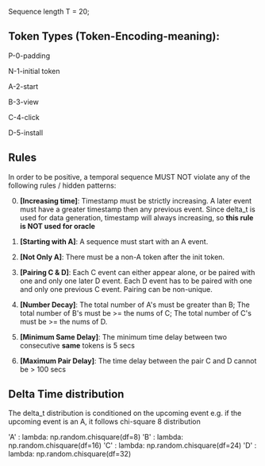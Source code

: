 Sequence length T = 20;

## Token Types (Token-Encoding-meaning): 

P-0-padding

N-1-initial token

A-2-start

B-3-view

C-4-click

D-5-install

## Rules

In order to be positive, a temporal sequence MUST NOT violate any of the following rules / hidden patterns:

0. __[Increasing time]__: Timestamp must be strictly increasing. A later event must have a greater timestamp then any previous event. Since delta_t is used for data generation, timestamp will always increasing, so __this rule is NOT used for oracle__

1. __[Starting with A]__: A sequence must start with an A event.

2. __[Not Only A]__: There must be a non-A token after the init token.

3. __[Pairing C & D]__: Each C event can either appear alone, or be paired with one and only one later D event. Each D event has to be paired with one and only one previous C event. Pairing can be non-unique. 

4. __[Number Decay]__: The total number of A's must be greater than B; The total number of B's must be >= the nums of C; The total number of C's must be >= the nums of D.

5. __[Minimum Same Delay]__: The minimum time delay between two consecutive __same__ tokens is 5 secs

6. __[Maximum Pair Delay]__: The time delay between the pair C and D cannot be > 100 secs


## Delta Time distribution
The delta_t distribution is conditioned on the upcoming event
e.g. if the upcoming event is an A, it follows chi-square 8 distribution

'A' : lambda: np.random.chisquare(df=8)
'B' : lambda: np.random.chisquare(df=16)
'C' : lambda: np.random.chisquare(df=24)
'D' : lambda: np.random.chisquare(df=32)